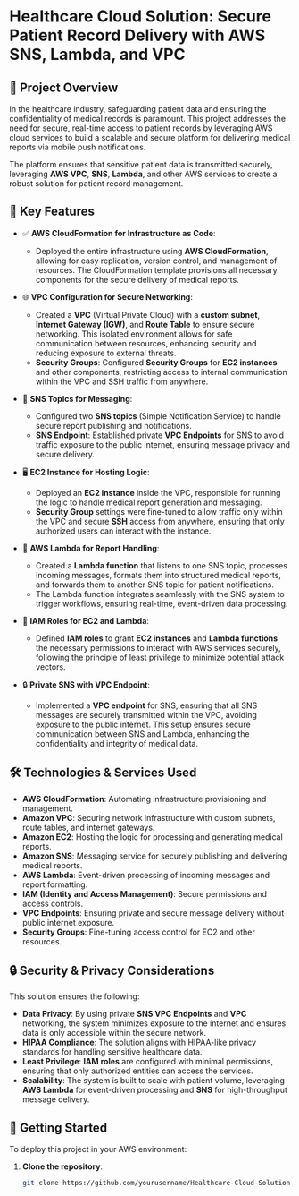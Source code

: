 # Healthcare Cloud Solution: Secure Patient Record Delivery with AWS SNS, Lambda, and VPC

## 📝 Project Overview
In the healthcare industry, safeguarding patient data and ensuring the confidentiality of medical records is paramount. This project addresses the need for secure, real-time access to patient records by leveraging AWS cloud services to build a scalable and secure platform for delivering medical reports via mobile push notifications.

The platform ensures that sensitive patient data is transmitted securely, leveraging **AWS VPC**, **SNS**, **Lambda**, and other AWS services to create a robust solution for patient record management.

## 🔐 Key Features

- ✅ **AWS CloudFormation for Infrastructure as Code**:
  - Deployed the entire infrastructure using **AWS CloudFormation**, allowing for easy replication, version control, and management of resources. The CloudFormation template provisions all necessary components for the secure delivery of medical reports.

- 🌐 **VPC Configuration for Secure Networking**:
  - Created a **VPC** (Virtual Private Cloud) with a **custom subnet**, **Internet Gateway (IGW)**, and **Route Table** to ensure secure networking. This isolated environment allows for safe communication between resources, enhancing security and reducing exposure to external threats.
  - **Security Groups**: Configured **Security Groups** for **EC2 instances** and other components, restricting access to internal communication within the VPC and SSH traffic from anywhere.

- 📩 **SNS Topics for Messaging**:
  - Configured two **SNS topics** (Simple Notification Service) to handle secure report publishing and notifications.
  - **SNS Endpoint**: Established private **VPC Endpoints** for SNS to avoid traffic exposure to the public internet, ensuring message privacy and secure delivery.

- 🖥️ **EC2 Instance for Hosting Logic**:
  - Deployed an **EC2 instance** inside the VPC, responsible for running the logic to handle medical report generation and messaging.
  - **Security Group** settings were fine-tuned to allow traffic only within the VPC and secure **SSH** access from anywhere, ensuring that only authorized users can interact with the instance.

- 🔄 **AWS Lambda for Report Handling**:
  - Created a **Lambda function** that listens to one SNS topic, processes incoming messages, formats them into structured medical reports, and forwards them to another SNS topic for patient notifications.
  - The Lambda function integrates seamlessly with the SNS system to trigger workflows, ensuring real-time, event-driven data processing.

- 🔑 **IAM Roles for EC2 and Lambda**:
  - Defined **IAM roles** to grant **EC2 instances** and **Lambda functions** the necessary permissions to interact with AWS services securely, following the principle of least privilege to minimize potential attack vectors.

- 🔒 **Private SNS with VPC Endpoint**:
  - Implemented a **VPC endpoint** for SNS, ensuring that all SNS messages are securely transmitted within the VPC, avoiding exposure to the public internet. This setup ensures secure communication between SNS and Lambda, enhancing the confidentiality and integrity of medical data.

## 🛠️ Technologies & Services Used

- **AWS CloudFormation**: Automating infrastructure provisioning and management.
- **Amazon VPC**: Securing network infrastructure with custom subnets, route tables, and internet gateways.
- **Amazon EC2**: Hosting the logic for processing and generating medical reports.
- **Amazon SNS**: Messaging service for securely publishing and delivering medical reports.
- **AWS Lambda**: Event-driven processing of incoming messages and report formatting.
- **IAM (Identity and Access Management)**: Secure permissions and access controls.
- **VPC Endpoints**: Ensuring private and secure message delivery without public internet exposure.
- **Security Groups**: Fine-tuning access control for EC2 and other resources.

## 🔒 Security & Privacy Considerations

This solution ensures the following:

- **Data Privacy**: By using private **SNS VPC Endpoints** and **VPC** networking, the system minimizes exposure to the internet and ensures data is only accessible within the secure network.
- **HIPAA Compliance**: The solution aligns with HIPAA-like privacy standards for handling sensitive healthcare data.
- **Least Privilege**: **IAM roles** are configured with minimal permissions, ensuring that only authorized entities can access the services.
- **Scalability**: The system is built to scale with patient volume, leveraging **AWS Lambda** for event-driven processing and **SNS** for high-throughput message delivery.

## 🚀 Getting Started

To deploy this project in your AWS environment:

1. **Clone the repository**:
   ```bash
   git clone https://github.com/yourusername/Healthcare-Cloud-Solution-Secure-Patient-Record-Delivery-with-AWS-SNS-and-Lambda.git
